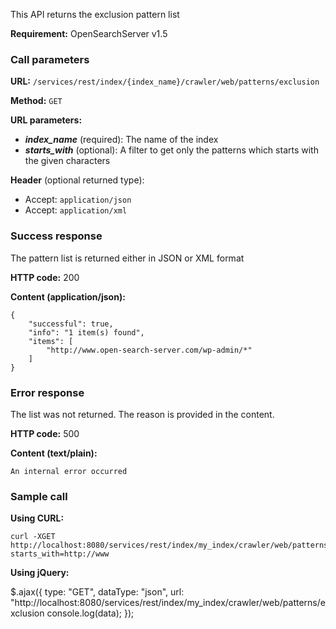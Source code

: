 This API returns the exclusion pattern list

**Requirement:** OpenSearchServer v1.5

### Call parameters

**URL:** ```/services/rest/index/{index_name}/crawler/web/patterns/exclusion```

**Method:** ```GET```

**URL parameters:**
- _**index_name**_ (required): The name of the index
- _**starts_with**_ (optional): A filter to get only the patterns which starts with the given characters

**Header** (optional returned type):
- Accept: ```application/json```
- Accept: ```application/xml```

### Success response
The pattern list is returned either in JSON or XML format

**HTTP code:**
200

**Content (application/json):**

    {
        "successful": true,
        "info": "1 item(s) found",
        "items": [
            "http://www.open-search-server.com/wp-admin/*"
        ]
    }
    

### Error response

The list was not returned. The reason is provided in the content.

**HTTP code:**
500

**Content (text/plain):**
    
    An internal error occurred
    

### Sample call

**Using CURL:**

    curl -XGET http://localhost:8080/services/rest/index/my_index/crawler/web/patterns/exclusion?starts_with=http://www
    

**Using jQuery:**
    
$.ajax({ 
   type: "GET",
   dataType: "json",
   url: "http://localhost:8080/services/rest/index/my_index/crawler/web/patterns/exclusion   console.log(data);
});
    